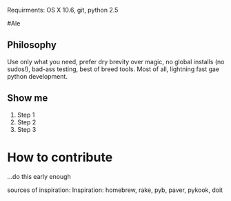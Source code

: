 Requirments:  OS X 10.6, git, python 2.5


#Ale
## Philosophy
Use only what you need, prefer dry brevity over magic, no global installs (no sudos!), bad-ass testing, best of breed tools.  Most of all, lightning fast gae python development.

## Show me
1.  Step 1 
2.  Step 2 
3.  Step 3

# How to contribute
...do this early enough

sources of inspiration:  Inspiration: homebrew, rake, pyb, paver, pykook, doit

